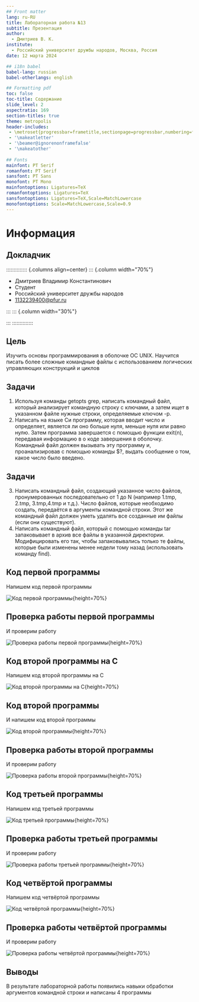 ```yaml
---
## Front matter
lang: ru-RU
title: Лабораторная работа №13
subtitle: Презентация
author:
  - Дмитриев В. К.
institute:
  - Российский университет дружбы народов, Москва, Россия
date: 12 марта 2024

## i18n babel
babel-lang: russian
babel-otherlangs: english

## Formatting pdf
toc: false
toc-title: Содержание
slide_level: 2
aspectratio: 169
section-titles: true
theme: metropolis
header-includes:
 - \metroset{progressbar=frametitle,sectionpage=progressbar,numbering=fraction}
 - '\makeatletter'
 - '\beamer@ignorenonframefalse'
 - '\makeatother'
 
## Fonts
mainfont: PT Serif
romanfont: PT Serif
sansfont: PT Sans
monofont: PT Mono
mainfontoptions: Ligatures=TeX
romanfontoptions: Ligatures=TeX
sansfontoptions: Ligatures=TeX,Scale=MatchLowercase
monofontoptions: Scale=MatchLowercase,Scale=0.9
---
```


# Информация

## Докладчик

:::::::::::::: {.columns align=center}
::: {.column width="70%"}

  * Дмитриев Владимир Константинович
  * Студент
  * Российский университет дружбы народов
  * [1132239400@pfur.ru](mailto:1132239400@pfur.ru)

:::
::: {.column width="30%"}

:::
::::::::::::::

## Цель

Изучить основы программирования в оболочке ОС UNIX. Научится писать более сложные командные файлы с использованием логических управляющих конструкций и циклов

## Задачи

1. Используя команды getopts grep, написать командный файл, который анализирует командную строку с ключами, а затем ищет в указанном файле нужные строки, определяемые ключом -p.
2. Написать на языке Си программу, которая вводит число и определяет, является ли оно больше нуля, меньше нуля или равно нулю. Затем программа завершается с помощью функции exit(n), передавая информацию в о коде завершения в оболочку. Командный файл должен вызывать эту программу и, проанализировав с помощью команды $?, выдать сообщение о том, какое число было введено.

## Задачи

3. Написать командный файл, создающий указанное число файлов, пронумерованных последовательно от 1 до N (например 1.tmp, 2.tmp, 3.tmp,4.tmp и т.д.). Число файлов, которые необходимо создать, передаётся в аргументы командной строки. Этот же командный файл должен уметь удалять все созданные им файлы (если они существуют).
4. Написать командный файл, который с помощью команды tar запаковывает в архив все файлы в указанной директории. Модифицировать его так, чтобы запаковывались только те файлы, которые были изменены менее недели тому назад (использовать команду find).

## Код первой программы

Напишем код первой программы

![Код первой программы](image/1.png){height=70%}

## Проверка работы первой программы

И проверим работу

![Проверка работы первой программы](image/2.png){height=70%}

## Код второй программы на С

Напишем код второй программы на С

![Код второй программы на С](image/3.png){height=70%}

## Код второй программы

И напишем код второй программы

![Код второй программы](image/4.png){height=70%}

## Проверка работы второй программы

И проверим работу

![Проверка работы второй программы](image/5.png){height=70%}

## Код третьей программы

Напишем код третьей программы

![Код третьей программы](image/6.png){height=70%}

## Проверка работы третьей программы

И проверим работу

![Проверка работы третьей программы](image/7.png){height=70%}

## Код четвёртой программы

Напишем код четвёртой программы

![Код четвёртой программы](image/8.png){height=70%}

## Проверка работы четвёртой программы

И проверим работу

![Проверка работы четвёртой программы](image/9.png){height=70%}

## Выводы

В результате лабораторной работы появились навыки обработки аргументов командной строки и написаны 4 программы
